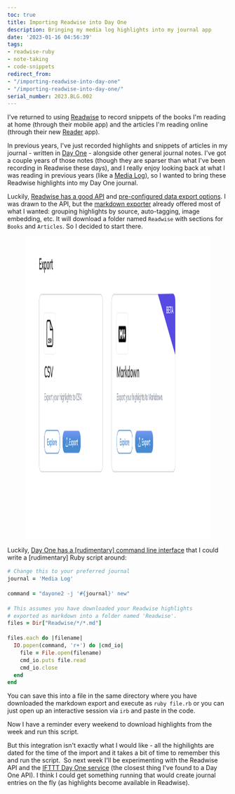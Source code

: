 ```yaml
---
toc: true
title: Importing Readwise into Day One
description: Bringing my media log highlights into my journal app
date: '2023-01-16 04:56:39'
tags:
- readwise-ruby
- note-taking
- code-snippets
redirect_from:
- "/importing-readwise-into-day-one"
- "/importing-readwise-into-day-one/"
serial_number: 2023.BLG.002
---
```

I've returned to using [Readwise](https://readwise.io/i/josh6644) to record snippets of the books I'm reading at home (through their mobile app) and the articles I'm reading online (through their new [Reader](https://readwise.io/read) app).

In previous years, I've just recorded highlights and snippets of articles in my journal - written in [Day One](https://dayoneapp.com/) - alongside other general journal notes. I've got a couple years of those notes (though they are sparser than what I've been recording in Readwise these days), and I really enjoy looking back at what I was reading in previous years (like a [Media Log]( /tag/media-log/)), so I wanted to bring these Readwise highlights into my Day One journal.

Luckily, [Readwise has a good API](https://readwise.io/api_deets) and [pre-configured data export options](https://readwise.io/export). I was drawn to the API, but the [markdown exporter](https://help.readwise.io/article/56-how-do-i-export-my-highlights-to-csv-or-markdown) already offered most of what I wanted: grouping highlights by source, auto-tagging, image embedding, etc. It will download a folder named `Readwise` with sections for `Books` and `Articles`. So I decided to start there.

<figure class="kg-card kg-image-card"><img src="/assets/images/Screenshot-2023-01-15-at-10.44.12-PM.png" class="kg-image" alt  width="1482" height="690"  sizes="(min-width: 720px) 720px"></figure>

Luckily, [Day One has a [rudimentary] command line interface](https://dayoneapp.com/guides/tips-and-tutorials/command-line-interface-cli/) that I could write a [rudimentary] Ruby script around:

```ruby
# Change this to your preferred journal
journal = 'Media Log'

command = "dayone2 -j '#{journal}' new"

# This assumes you have downloaded your Readwise highlights
# exported as markdown into a folder named 'Readwise'.
files = Dir["Readwise/*/*.md"]

files.each do |filename|
  IO.popen(command, 'r+') do |cmd_io|
    file = File.open(filename)
    cmd_io.puts file.read
    cmd_io.close
  end
end
```

You can save this into a file in the same directory where you have downloaded the markdown export and execute as `ruby file.rb` or you can just open up an interactive session via `irb` and paste in the code.

Now I have a reminder every weekend to download highlights from the week and run this script.

But this integration isn't exactly what I would like - all the highilights are dated for the time of the import and it takes a bit of time to remember this and run the script. &nbsp;So next week I'll be experimenting with the Readwise API and the [IFTTT Day One service](https://ifttt.com/day_one/details) (the closest thing I've found to a Day One API). I think I could get something running that would create journal entries on the fly (as highlights become available in Readwise).

